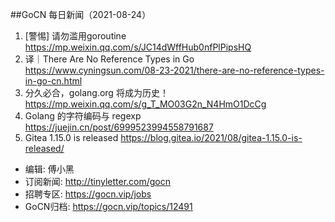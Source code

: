 ##GoCN 每日新闻（2021-08-24）

1. [警惕] 请勿滥用goroutine https://mp.weixin.qq.com/s/JC14dWffHub0nfPlPipsHQ
2. 译｜There Are No Reference Types in Go https://www.cyningsun.com/08-23-2021/there-are-no-reference-types-in-go-cn.html
3. 分久必合，golang.org 将成为历史！ https://mp.weixin.qq.com/s/g_T_MO03G2n_N4HmO1DcCg
4. Golang 的字符编码与 regexp https://juejin.cn/post/6999523994558791687
5. Gitea 1.15.0 is released https://blog.gitea.io/2021/08/gitea-1.15.0-is-released/

- 编辑: 傅小黑
- 订阅新闻: http://tinyletter.com/gocn
- 招聘专区: https://gocn.vip/jobs
- GoCN归档: https://gocn.vip/topics/12491
